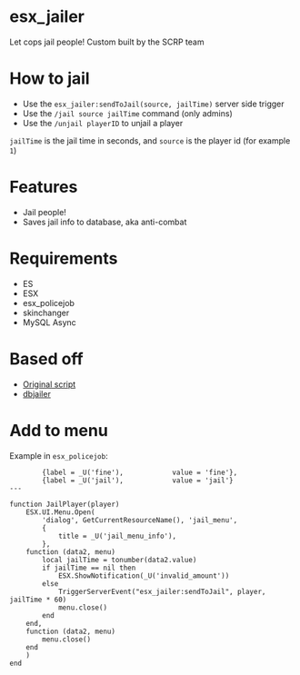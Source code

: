 # esx_jailer
Let cops jail people! Custom built by the SCRP team

# How to jail
- Use the `esx_jailer:sendToJail(source, jailTime)` server side trigger
- Use the `/jail source jailTime` command (only admins)
- Use the `/unjail playerID` to unjail a player

`jailTime` is the jail time in seconds, and `source` is the player id (for example `1`)

# Features
- Jail people!
- Saves jail info to database, aka anti-combat

# Requirements
- ES
- ESX
- esx_policejob
- skinchanger
- MySQL Async

# Based off
- [Original script](https://forum.fivem.net/t/release-fx-jailer-1-1-0-0/41963)
- [dbjailer](https://github.com/SSPU1W/dbjailer)

# Add to menu

Example in `esx_policejob`:

```
		{label = _U('fine'),			value = 'fine'},
		{label = _U('jail'),			value = 'jail'}
---

function JailPlayer(player)
	ESX.UI.Menu.Open(
		'dialog', GetCurrentResourceName(), 'jail_menu',
		{
			title = _U('jail_menu_info'),
		},
	function (data2, menu)
		local jailTime = tonumber(data2.value)
		if jailTime == nil then
			ESX.ShowNotification(_U('invalid_amount'))
		else
			TriggerServerEvent("esx_jailer:sendToJail", player, jailTime * 60)
			menu.close()
		end
	end,
	function (data2, menu)
		menu.close()
	end
	)
end
```
